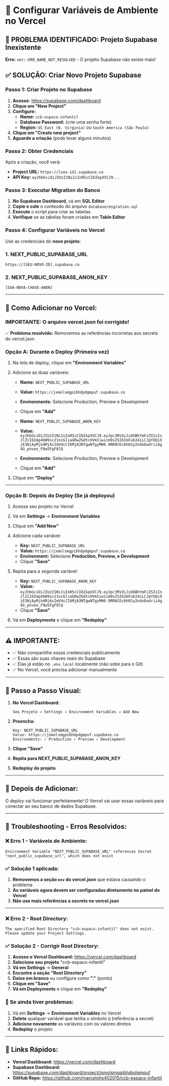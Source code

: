 # 🔧 Configurar Variáveis de Ambiente no Vercel

## 🚨 PROBLEMA IDENTIFICADO: Projeto Supabase Inexistente

**Erro:** `net::ERR_NAME_NOT_RESOLVED` - O projeto Supabase não existe mais!

## ✅ SOLUÇÃO: Criar Novo Projeto Supabase

### **Passo 1: Criar Projeto no Supabase**

1. **Acesse:** https://supabase.com/dashboard
2. **Clique em "New Project"**
3. **Configure:**
   - **Name:** `ccb-espaco-infantil`
   - **Database Password:** (crie uma senha forte)
   - **Region:** `US East (N. Virginia)` ou `South America (São Paulo)`
4. **Clique em "Create new project"**
5. **Aguarde a criação** (pode levar alguns minutos)

### **Passo 2: Obter Credenciais**

Após a criação, você verá:
- **Project URL:** `https://[seu-id].supabase.co`
- **API Key:** `eyJhbGciOiJIUzI1NiIsInR5cCI6IkpXVCJ9...`

### **Passo 3: Executar Migration do Banco**

1. **No Supabase Dashboard**, vá em **SQL Editor**
2. **Copie e cole** o conteúdo do arquivo `database/migration.sql`
3. **Execute** o script para criar as tabelas
4. **Verifique** se as tabelas foram criadas em **Table Editor**

### **Passo 4: Configurar Variáveis no Vercel**

Use as credenciais do **novo projeto**:

### 1. NEXT_PUBLIC_SUPABASE_URL
```
https://[SEU-NOVO-ID].supabase.co
```

### 2. NEXT_PUBLIC_SUPABASE_ANON_KEY
```
[SUA-NOVA-CHAVE-ANON]
```

---

## 🚀 Como Adicionar no Vercel:

### **IMPORTANTE: O arquivo vercel.json foi corrigido!**
✅ **Problema resolvido:** Removemos as referências incorretas aos secrets do vercel.json

### **Opção A: Durante o Deploy (Primeira vez)**

1. Na tela de deploy, clique em **"Environment Variables"**
2. Adicione as duas variáveis:
   - **Name:** `NEXT_PUBLIC_SUPABASE_URL`
   - **Value:** `https://jxmolsmgpibhdpdgmpuf.supabase.co`
   - **Environments:** Selecione Production, Preview e Development
   - Clique em **"Add"**
   
   - **Name:** `NEXT_PUBLIC_SUPABASE_ANON_KEY`
   - **Value:** `eyJhbGciOiJIUzI1NiIsInR5cCI6IkpXVCJ9.eyJpc3MiOiJzdXBhYmFzZSIsInJlZiI6Imp4bW9sc21ncGliaGRwZGdtcHVmIiwicm9sZSI6ImFub24iLCJpYXQiOjE3NjAyMjk4MjAsImV4cCI6MjA3NTgwNTgyMH0.9RR0CEcbh0Jy2ndoEwdrii4g4G_pnveo_F9wSFgF8lQ`
   - **Environments:** Selecione Production, Preview e Development
   - Clique em **"Add"**

3. Clique em **"Deploy"**

---

### **Opção B: Depois do Deploy (Se já deployou)**

1. Acesse seu projeto no Vercel
2. Vá em **Settings** → **Environment Variables**
3. Clique em **"Add New"**
4. Adicione cada variável:
   - **Key:** `NEXT_PUBLIC_SUPABASE_URL`
   - **Value:** `https://jxmolsmgpibhdpdgmpuf.supabase.co`
   - **Environment:** Selecione **Production, Preview, e Development**
   - Clique **"Save"**
   
5. Repita para a segunda variável:
   - **Key:** `NEXT_PUBLIC_SUPABASE_ANON_KEY`
   - **Value:** `eyJhbGciOiJIUzI1NiIsInR5cCI6IkpXVCJ9.eyJpc3MiOiJzdXBhYmFzZSIsInJlZiI6Imp4bW9sc21ncGliaGRwZGdtcHVmIiwicm9sZSI6ImFub24iLCJpYXQiOjE3NjAyMjk4MjAsImV4cCI6MjA3NTgwNTgyMH0.9RR0CEcbh0Jy2ndoEwdrii4g4G_pnveo_F9wSFgF8lQ`
   - Clique **"Save"**

6. Vá em **Deployments** e clique em **"Redeploy"**

---

## ⚠️ IMPORTANTE:

- ✅ Não compartilhe essas credenciais publicamente
- ✅ Essas são suas chaves reais do Supabase
- ✅ Elas já estão no `.env.local` localmente (não sobe para o Git)
- ✅ No Vercel, você precisa adicionar manualmente

---

## 📸 Passo a Passo Visual:

1. **No Vercel Dashboard:**
   ```
   Seu Projeto → Settings → Environment Variables → Add New
   ```

2. **Preencha:**
   ```
   Key: NEXT_PUBLIC_SUPABASE_URL
   Value: https://jxmolsmgpibhdpdgmpuf.supabase.co
   Environments: ✓ Production ✓ Preview ✓ Development
   ```

3. **Clique "Save"**

4. **Repita para NEXT_PUBLIC_SUPABASE_ANON_KEY**

5. **Redeploy do projeto**

---

## 🎯 Depois de Adicionar:

O deploy vai funcionar perfeitamente! O Vercel vai usar essas variáveis para conectar ao seu banco de dados Supabase.

---

## 🔧 Troubleshooting - Erros Resolvidos:

### ❌ **Erro 1 - Variáveis de Ambiente:**
```
Environment Variable "NEXT_PUBLIC_SUPABASE_URL" references Secret "next_public_supabase_url", which does not exist
```

### ✅ **Solução 1 aplicada:**
1. **Removemos a seção `env` do vercel.json** que estava causando o problema
2. **As variáveis agora devem ser configuradas diretamente no painel do Vercel**
3. **Não use mais referências a secrets no vercel.json**

---

### ❌ **Erro 2 - Root Directory:**
```
The specified Root Directory "ccb-espaco-infantil" does not exist. Please update your Project Settings.
```

### ✅ **Solução 2 - Corrigir Root Directory:**

1. **Acesse o Vercel Dashboard:** https://vercel.com/dashboard
2. **Selecione seu projeto** "ccb-espaco-infantil"
3. **Vá em Settings** → **General**
4. **Encontre a seção "Root Directory"**
5. **Deixe em branco** ou configure como **"."** (ponto)
6. **Clique em "Save"**
7. **Vá em Deployments** e clique em **"Redeploy"**

### 🚨 **Se ainda tiver problemas:**
1. Vá em **Settings** → **Environment Variables** no Vercel
2. **Delete** qualquer variável que tenha o símbolo `@` (referência a secret)
3. **Adicione novamente** as variáveis com os valores diretos
4. **Redeploy** o projeto

---

## 🔗 Links Rápidos:

- **Vercel Dashboard:** https://vercel.com/dashboard
- **Supabase Dashboard:** https://supabase.com/dashboard/project/jxmolsmgpibhdpdgmpuf
- **GitHub Repo:** https://github.com/marcelohs402015/ccb-espaco-infantil

